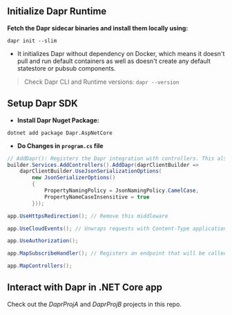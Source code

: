 ## Initialize Dapr Runtime

**Fetch the Dapr sidecar binaries and install them locally using:**

`dapr init --slim` 

- It initializes Dapr without dependency on Docker, which means it doesn't pull and run default containers as well as doesn't create any default statestore or pubsub components.

> Check Dapr CLI and Runtime versions:
`dapr --version`

## Setup Dapr SDK

- **Install Dapr Nuget Package:**

`dotnet add package Dapr.AspNetCore`

- **Do Changes in `program.cs` file**
```csharp
// AddDapr(): Registers the Dapr integration with controllers. This also registers the DaprClient service with the dependency injection container (using the sepcified DaprClientBuilder for settings options). This service can be used to interact with the dapr runtime (e.g. invoke services, publish messages, interact with a state-store, ...).
builder.Services.AddControllers().AddDapr(daprClientBuilder =>
    daprClientBuilder.UseJsonSerializationOptions(
        new JsonSerializerOptions()
        {
            PropertyNamingPolicy = JsonNamingPolicy.CamelCase,
            PropertyNameCaseInsensitive = true
        }));
```
```csharp
app.UseHttpsRedirection(); // Remove this middleware

app.UseCloudEvents(); // Unwraps requests with Content-Type application/cloudevents+json so that model binding can access the event payload in the request body directly. Recommended when using pub/sub

app.UseAuthorization();
```
```csharp
app.MapSubscribeHandler(); // Registers an endpoint that will be called by the Dapr runtime to register for pub/sub topics. This is is not needed unless using pub/sub.

app.MapControllers();
```

## Interact with Dapr in .NET Core app

Check out the *DaprProjA* and *DaprProjB* projects in this repo.